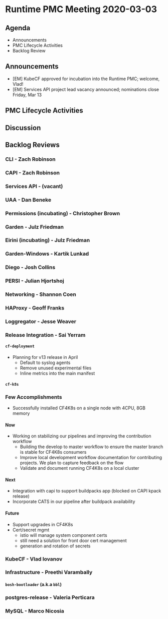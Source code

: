 # Runtime PMC Meeting 2020-03-03

## Agenda

* Announcements
* PMC Lifecycle Activities
* Backlog Review


## Announcements

- [EM] KubeCF approved for incubation into the Runtime PMC; welcome, Vlad!
- [EM] Services API project lead vacancy announced; nominations close Friday, Mar 13


## PMC Lifecycle Activities


## Discussion


## Backlog Reviews

### CLI - Zach Robinson


### CAPI - Zach Robinson


### Services API - (vacant)


### UAA - Dan Beneke


### Permissions (incubating) - Christopher Brown


### Garden - Julz Friedman


### Eirini (incubating) - Julz Friedman


### Garden-Windows - Kartik Lunkad


### Diego - Josh Collins


### PERSI - Julian Hjortshoj


### Networking - Shannon Coen


### HAProxy - Geoff Franks


### Loggregator - Jesse Weaver


### Release Integration - Sai Yerram

#### `cf-deployment`
- Planning for v13 release in April
  - Default to syslog agents
  - Remove unused experimental files
  - Inline metrics into the main manifest


#### `cf-k8s`
### Few Accomplishments
- Successfully installed CF4K8s on a single node with 4CPU, 8GB memory
#### Now
- Working on stabilizing our pipelines and improving the contribution workflow
  - Building the develop to master workflow to ensure the master branch is stable for CF4K8s consumers
  - Improve local development workflow documentation for contributing projects. We plan to capture feedback on the flow
  - Validate and document running CF4K8s on a local cluster
#### Next
- Integration with capi to support buildpacks app (blocked on CAPI kpack release)
- Incorporate CATS in our pipeline after buildpack availability 
#### Future
- Support upgrades in CF4K8s
- Cert/secret mgmt
  - istio will manage system component certs
  - still need a solution for front door cert management
  - generation and rotation of secrets
  
### KubeCF - Vlad Iovanov


### Infrastructure - Preethi Varambally

#### `bosh-bootloader` (a.k.a `bbl`)


### postgres-release - Valeria Perticara


### MySQL - Marco Nicosia
